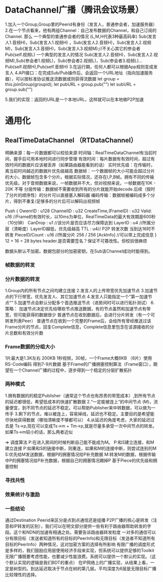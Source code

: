 # DataChannel广播（腾讯会议场景）
1.加入一个Group,Group里的Peerid有身份（发言人，普通参会者，加速服务器）
2.在一个节点看来，他有两组Channel：自己发布数据的Channel，和自己订阅的Channel. 那么
一个典型的普通参会者的情况 (L,M,H代表3种最高码率)
  Sub(发言人1.音频H)，Sub(发言人1.视频H) ，Sub(发言人2.音频H)，Sub(发言人2.视频M)，Sub(发言人3.音频H)，Sub(发言人3.视频M);//不关心其它的参会者
  Pub(self.视频L)
一个典型的发言人的情况
  Sub(发言人2.音频H)，Sub(发言人2.视频M),Sub(参会者1.视频L)，Sub(参会者2.视频L)，Sub(参会者3.视频L)...
  Pub(self.视频H),Pub(self.音频H)
3.在运行期，任何人都可以根据App规则变成发言人
4.API接口：在完成Sub/Pub操作后，会返回一个URL地址（指向加速服务器），可以按标准协议推送流数据或则获得流数据
    let group = this.joinGroup(groupid);
    let pubURL = group.pub("")
    let subURL = group.sub("")
  
5.我们的实现：返回的URL是一个本地URL，这样就可以在本地做P2P加速

# 通用化
## RealTimeDataChannel （RTDataChannel）
明确来源：每一片数据都可以校验来源
时间轴：RealTimeDataChannel有当前时间，握手后可用本地时间进行同步管理
有效时间：每片数据有有效时间，超过有效时间的数据片应该被丢弃（如果路由器能看到的话）
实时优先级：在传输时，离当前时间越近的数据片优先级越高
数据帧：一个数据帧的大小可能会超过分片的大小，数据帧包含多个分片。根据实际情况，还存在I,P,B帧。拥有不同的传输优先级。对于音频数据来说，一帧数据并不大，但对视频来说，一帧数据在10K - 20K 不等
分层传输：数据帧不需要收到所有的分片就能开始decode.后续（按时了分片的顺序性）的分片可以直接塞入解码器
编码传输：数据帧被编码成多个分片，得到不重复/足够多的分片后可以解码出视频帧

Push
{
  OwenrID : u128
  ChannelID : u32
  CreateTime,(FrameID) : u32
  Valid: u16 //Frame的有效时长，以10ms为单位，RealTimeData的最大有效期是600秒（10分钟）
  CanDrop : u1 //该分片是否应该尽力保障达到
  LayerID : u4 //所属分层（清晰度）LayerID越低，优先级越高
  TTL : u4// P2P 转发次数 当到达16时不转发
  PieceID/Count : u16 //所属分片 256 / 256
  [AckInfo] //可以带上完成信息
} 12 + 16 = 28 bytes header.是否需要签名？保证不可篡改性。但校验很麻烦



数据头默认不加密。数据包部分的加密密钥，在Sub该Channel成功时能得到。


### 帧数据的转发


### 分片数据的转发
1.Group内的所有节点之间均建立连接
2.发言人的上传带宽优先加速节点
3.加速节点的下行带宽，优先发言人、其它加速节点
4.发言人只能指定一个“第一加速节点“”
5.加速节点会默认分配多个首选推送节点（进房间时可以进行拓扑测试）
6.策略：
加速节点决定优先给哪些节点推送数据，有的节点虽然和加速节点有带宽，但可能获得的数据很少
普通节点在收到数据后，会进行分片转发（有一个可转发列表Peer）
普通节点在收到一个完整的Frame后，会给所有曾经推送过该Frame分片的节点，回复Complete信息，Complete信息里包含在该源接收的分片总数和有效分片数


### Frame数据的分组大小
1片最大是1.3K左右
200KB 1秒视频，30帧，一个Frame大概6KB （6片）使用RS-Code编码 得到7-9片数据
基于Frame的广播拥塞控制算法（Frame窗口），期望在一个Channel广播的过程中，逐步得到一个稳定的分层扩散拓扑

### 两种模式
1.拥有数据的的稳定Publisher（通常这个节点也有昂贵的带宽成本）,到所有节点的延迟都很低，希望低成本的快速扩散数据
2.“一定能被连上”的中间节点 (M)，流量便宜，到不同节点的延迟不稳定。可以帮助Publisher来中转数据，可以做为一传手 
3.剩下的节点，难以被连上，容易掉线，延迟也不稳定。主要目的是希望能尽快地获得数据（哪怕清晰度不够都可以）
4.从延迟的角度考虑，大家的延迟过去是 Ts->p,现在可以变成Ts->m + Tm->p,就是尽量多承受一次中间节点的转发。如果Ts->m较小的话，那么两者近似

=> 调度算法
P:在进入房间的时候判断自己能不能成为M。
P:和S建立连接，和M建立连接
P:如果和S的链接中断，则重连，如果和M的连接中断，则尝试连别的M
S:优先给M发送数据，根据P的拥塞情况给P补充数据
M:转发M的数据，根据传输中P的拥塞情况给P补充数据，根据自己的拥塞情况踢掉P
基于Piece的优先级和拥塞控制

### 寻找共性

### 效果统计与激励


### 一些结论
通过Destination Peerid来区分是点到点通信还是组播
P2P广播的核心是转发（注意和IP转发的区别），我们可以在明文部分提供一些有利于路由器帮助转发的字段。这个和NDN的加速有相通之处。需要告诉路由器转发粒度
一对多的通信可以分有限目标（发送者知道所有的目标的PeerInfo)和无限目标（发送者不知道所有目标的PeerInfo）两种情况，这对加密方案的选择有所影响
有限广播的调度形式是多样的，我们鼓励应用层使用经济手段来实现，但系统可以提供足够的Toolkit
无限广播既要考虑性能，也要减少性能浪费。系统可以提供一个默认的实现。（这个默认实现的逻辑是我们BDT的重点）
在IP网络上的广播实现，从结果上看，一定是树型的。到达延迟取决于节点在树的第几层。平均深度为6层是无限目标广播比较理性的选择。


